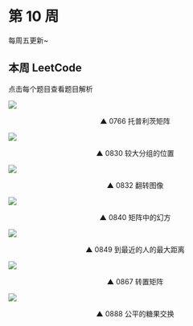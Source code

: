 # 第 10 周

每周五更新~



## 本周 LeetCode

点击每个题目查看题目解析

[![](https://w3fun-1253290453.cos.ap-chengdu.myqcloud.com/cattle/solution/easy/0766-toeplitz-matrix.png)](/solution/easy/0766-toeplitz-matrix.html)

<div style="text-align: center">▲ 0766 托普利茨矩阵</div>


[![](https://w3fun-1253290453.cos.ap-chengdu.myqcloud.com/cattle/solution/easy/0830-positions-of-large-groups.png)](/solution/easy/0830-positions-of-large-groups.html)

<div style="text-align: center">▲ 0830 较大分组的位置</div>


[![](https://w3fun-1253290453.cos.ap-chengdu.myqcloud.com/cattle/solution/easy/0832-flipping-an-image.png)](/solution/easy/0832-flipping-an-image.html)

<div style="text-align: center">▲ 0832 翻转图像</div>


[![](https://w3fun-1253290453.cos.ap-chengdu.myqcloud.com/cattle/solution/easy/0717-1-bit-and-2-bit-characters.png)](/solution/easy/0840-magic-squares-in-grid.html)

<div style="text-align: center">▲ 0840 矩阵中的幻方</div>


[![](https://w3fun-1253290453.cos.ap-chengdu.myqcloud.com/cattle/solution/easy/0849-maximize-distance-to-closest-person.png)](/solution/easy/0849-maximize-distance-to-closest-person.html)

<div style="text-align: center">▲ 0849 到最近的人的最大距离</div>


[![](https://w3fun-1253290453.cos.ap-chengdu.myqcloud.com/cattle/solution/easy/0867-transpose-matrix.png)](/solution/easy/0867-transpose-matrix.html)

<div style="text-align: center">▲ 0867 转置矩阵</div>


[![](https://w3fun-1253290453.cos.ap-chengdu.myqcloud.com/cattle/solution/easy/0888-air-candy-swap.png)](/solution/easy/0888-air-candy-swap.html)

<div style="text-align: center">▲ 0888 公平的糖果交换​</div>


